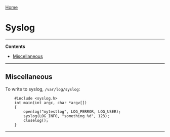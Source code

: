 [Home](Readme.md)
# Syslog

---

**Contents**

- [Miscellaneous](Syslog.md#miscellaneous)

---

## Miscellaneous

To write to syslog, `/var/log/syslog`:

```
    #include <syslog.h>
    int main(int argc, char *argv[])
    {
        openlog("mytestlog", LOG_PERROR, LOG_USER);
        syslog(LOG_INFO, "something %d", 123);
       	closelog();
    }
```

---
